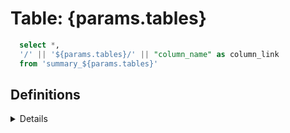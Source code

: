 # Table: {params.tables}

```sql table
  select *,
  '/' || '${params.tables}/' || "column_name" as column_link
  from 'summary_${params.tables}'
```

<DataTable
    data={table}
    link=column_link
/>

## Definitions

<Details title="Definitions of the metrics used for data profiling">

    ### Ordinal Position

    Displays the actual location of a field within the table.

    ### Value Count

    Provides the total number of records in your data.

    ### Null Count
    
    Provides the number of records that have the null value.

    ### Mode
    
    Calculates the mode value of your numeric content. The mode is the most frequently occurring score in a distribution. If you have multimodal distributions, this feature is disabled.
    
    ### Minimum Value
    
    Returns the minimum value in your data.
    
    ### Maximum Value
    
    Returns the maximum value in your data.
    
    ### Minimum Length
    
    Determines the minimum string length in your data.
    
    ### Maximum Length
    
    Determines the maximum string length in your data.
    
    ### Mean
    
    Calculates the mean value of your numeric data content. This is calculated by dividing the sum of all the numbers by the total count of numbers.

    ### Median 
    
    Calculates the median value out of your numeric content. The median is the middle of a distribution: half the scores are above the median and half are below the median.
    
    ### Standard Deviation
    
    Calculates the standard deviation of your numeric content. The standard deviation measures the spread of the data about the mean value. It is useful in comparing sets of data which may have the same mean but a different range.
    
    ### Standard Error 

    Calculates the mean standard error of your numeric data. The standard error is the standard deviation of the sampling distribution of a statistic. Thus, the standard error of the mean is the standard deviation of the sampling distribution of the mean.
  
</Details>